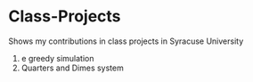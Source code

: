 # Class-Projects
Shows my contributions in class projects in Syracuse University
1. e greedy simulation
2. Quarters and Dimes system

